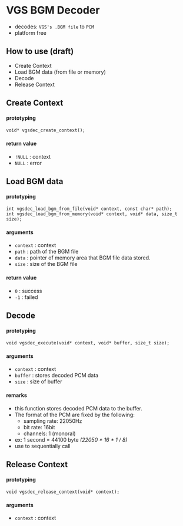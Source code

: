 # VGS BGM Decoder
- decodes: `VGS's .BGM file` to `PCM`
- platform free

## How to use (draft)
- Create Context
- Load BGM data (from file or memory)
- Decode
- Release Context

## Create Context
#### prototyping
```
void* vgsdec_create_context();
```

#### return value
- `!NULL` : context
- `NULL` : error

## Load BGM data
#### prototyping
```
int vgsdec_load_bgm_from_file(void* context, const char* path);
int vgsdec_load_bgm_from_memory(void* context, void* data, size_t size);
```

#### arguments
- `context` : context
- `path` : path of the BGM file
- `data` : pointer of memory area that BGM file data stored.
- `size` : size of the BGM file

#### return value
- `0` : success
- `-1` : failed

## Decode
#### prototyping
```
void vgsdec_execute(void* context, void* buffer, size_t size);
```

#### arguments
- `context` : context
- `buffer` : stores decoded PCM data
- `size` : size of buffer

#### remarks
- this function stores decoded PCM data to the buffer.
- The format of the PCM are fixed by the following:
  - sampling rate: 22050Hz
  - bit rate: 16bit
  - channels: 1 (monoral)
- ex: 1 second = 44100 byte _(22050 * 16 * 1 / 8)_
- use to sequentially call

## Release Context
#### prototyping
```
void vgsdec_release_context(void* context);
```

#### arguments
- `context` : context
